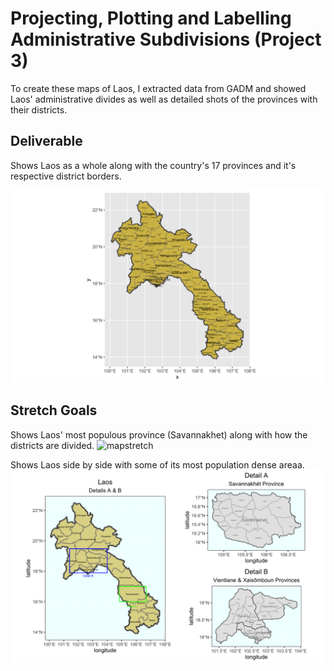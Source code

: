 # Projecting, Plotting and Labelling Administrative Subdivisions (Project 3)

To create these maps of Laos, I extracted data from GADM and showed Laos' administrative divides as well as detailed shots of the provinces with their districts. 

## Deliverable 

Shows Laos as a whole along with the country's 17 provinces and it's respective district borders. 

![laosmap](laos.png)

## Stretch Goals

Shows Laos' most populous province (Savannakhet) along with how the districts are divided. 
![mapstretch](savannakhét.png)

Shows Laos side by side with some of its most population dense areaa. 
![detail](detailab_laos.png) 



